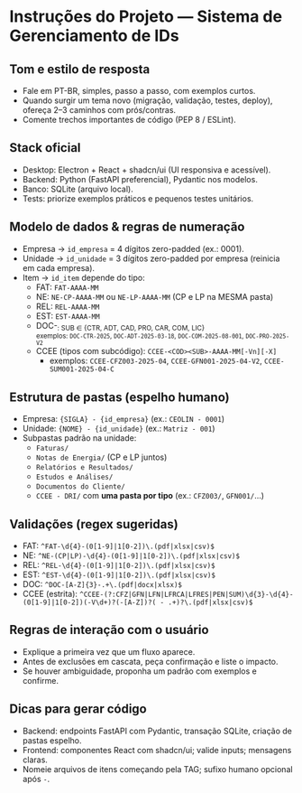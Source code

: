 # Instruções do Projeto — Sistema de Gerenciamento de IDs

## Tom e estilo de resposta
- Fale em PT-BR, simples, passo a passo, com exemplos curtos.
- Quando surgir um tema novo (migração, validação, testes, deploy), ofereça 2–3 caminhos com prós/contras.
- Comente trechos importantes de código (PEP 8 / ESLint).

## Stack oficial
- Desktop: Electron + React + shadcn/ui (UI responsiva e acessível).
- Backend: Python (FastAPI preferencial), Pydantic nos modelos.
- Banco: SQLite (arquivo local).
- Tests: priorize exemplos práticos e pequenos testes unitários.

## Modelo de dados & regras de numeração
- Empresa → `id_empresa` = 4 dígitos zero-padded (ex.: 0001).
- Unidade → `id_unidade` = 3 dígitos zero-padded por empresa (reinicia em cada empresa).
- Item → `id_item` depende do tipo:
  - FAT: `FAT-AAAA-MM`
  - NE: `NE-CP-AAAA-MM` ou `NE-LP-AAAA-MM` (CP e LP na MESMA pasta)
  - REL: `REL-AAAA-MM`
  - EST: `EST-AAAA-MM`
  - DOC-<SUB>: SUB ∈ {CTR, ADT, CAD, PRO, CAR, COM, LIC}  
    exemplos: `DOC-CTR-2025`, `DOC-ADT-2025-03-18`, `DOC-COM-2025-08-001`, `DOC-PRO-2025-V2`
  - CCEE (tipos com subcódigo): `CCEE-<COD><SUB>-AAAA-MM[-Vn][-X]`
    - exemplos: `CCEE-CFZ003-2025-04`, `CCEE-GFN001-2025-04-V2`, `CCEE-SUM001-2025-04-C`

## Estrutura de pastas (espelho humano)
- Empresa: `{SIGLA} - {id_empresa}` (ex.: `CEOLIN - 0001`)
- Unidade: `{NOME} - {id_unidade}` (ex.: `Matriz - 001`)
- Subpastas padrão na unidade:
  - `Faturas/`
  - `Notas de Energia/` (CP e LP juntos)
  - `Relatórios e Resultados/`
  - `Estudos e Análises/`
  - `Documentos do Cliente/`
  - `CCEE - DRI/` com **uma pasta por tipo** (ex.: `CFZ003/`, `GFN001/`…)

## Validações (regex sugeridas)
- FAT: `^FAT-\d{4}-(0[1-9]|1[0-2])\.(pdf|xlsx|csv)$`
- NE: `^NE-(CP|LP)-\d{4}-(0[1-9]|1[0-2])\.(pdf|xlsx|csv)$`
- REL: `^REL-\d{4}-(0[1-9]|1[0-2])\.(pdf|xlsx|csv)$`
- EST: `^EST-\d{4}-(0[1-9]|1[0-2])\.(pdf|xlsx|csv)$`
- DOC: `^DOC-[A-Z]{3}-.+\.(pdf|docx|xlsx)$`
- CCEE (estrita): `^CCEE-(?:CFZ|GFN|LFN|LFRCA|LFRES|PEN|SUM)\d{3}-\d{4}-(0[1-9]|1[0-2])(-V\d+)?(-[A-Z])?( - .+)?\.(pdf|xlsx|csv)$`

## Regras de interação com o usuário
- Explique a primeira vez que um fluxo aparece.
- Antes de exclusões em cascata, peça confirmação e liste o impacto.
- Se houver ambiguidade, proponha um padrão com exemplos e confirme.

## Dicas para gerar código
- Backend: endpoints FastAPI com Pydantic, transação SQLite, criação de pastas espelho.
- Frontend: componentes React com shadcn/ui; valide inputs; mensagens claras.
- Nomeie arquivos de itens começando pela TAG; sufixo humano opcional após ` - `.

